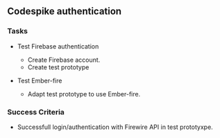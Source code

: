## Codespike authentication

### Tasks
- Test Firebase authentication 
  - Create Firebase account.
  - Create test prototype
  
- Test Ember-fire 
  - Adapt test prototype to use Ember-fire.
  
### Success Criteria
- Successfull login/authentication with Firewire API in test prototyxpe.
